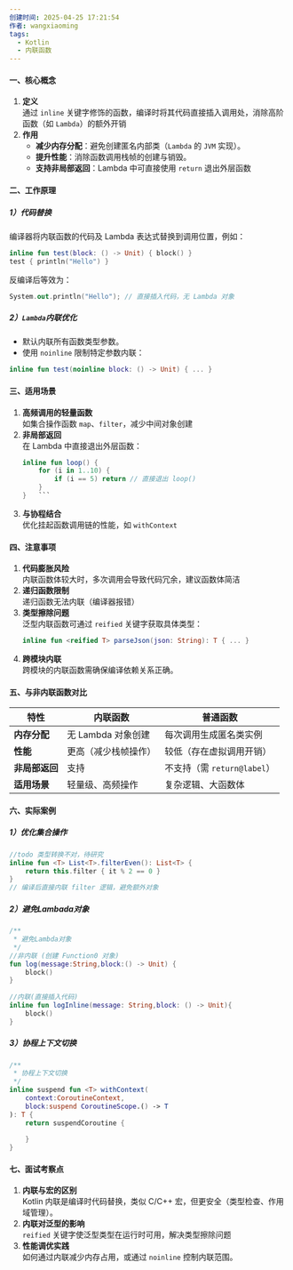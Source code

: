 ```yaml
---
创建时间: 2025-04-25 17:21:54
作者: wangxiaoming
tags:
  - Kotlin
  - 内联函数
---
```

#### 一、核心概念
1. ​**定义**​  
    通过 `inline` 关键字修饰的函数，编译时将其代码直接插入调用处，消除高阶函数（如 `Lambda`）的额外开销
2. ​**作用**​
    - ​**减少内存分配**​：避免创建匿名内部类（`Lambda` 的 `JVM` 实现）。
    - ​**提升性能**​：消除函数调用栈帧的创建与销毁。
    - ​**支持非局部返回**​：Lambda 中可直接使用 `return` 退出外层函数
#### 二、工作原理
##### 1）代码替换
编译器将内联函数的代码及 Lambda 表达式替换到调用位置，例如：
```kotlin
inline fun test(block: () -> Unit) { block() }
test { println("Hello") }
```

反编译后等效为：
```kotlin
System.out.println("Hello"); // 直接插入代码，无 Lambda 对象
```
##### 2）`Lambda`内联优化
- 默认内联所有函数类型参数。
- 使用 `noinline` 限制特定参数内联：
```kotlin
inline fun test(noinline block: () -> Unit) { ... }
```
#### 三、适用场景
1. **高频调用的轻量函数**​  
    如集合操作函数 `map`、`filter`，减少中间对象创建
2. ​**非局部返回**​  
    在 Lambda 中直接退出外层函数：
	```kotlin
	inline fun loop() {
	    for (i in 1..10) {
	        if (i == 5) return // 直接退出 loop()
	    }
	}	```
3. ​**与协程结合**​  
    优化挂起函数调用链的性能，如 `withContext`
#### 四、注意事项
1. ​**代码膨胀风险**​  
    内联函数体较大时，多次调用会导致代码冗余，建议函数体简洁
2. ​**递归函数限制**​  
    递归函数无法内联（编译器报错）
3. ​**类型擦除问题**​  
    泛型内联函数可通过 `reified` 关键字获取具体类型：
	```kotlin
	inline fun <reified T> parseJson(json: String): T { ... }
	```
4. ​**跨模块内联**​  
    跨模块的内联函数需确保编译依赖关系正确。
#### 五、与非内联函数对比
|​**特性**​|​**内联函数**​|​**普通函数**​|
|---|---|---|
|​**内存分配**​|无 Lambda 对象创建|每次调用生成匿名类实例|
|​**性能**​|更高（减少栈帧操作）|较低（存在虚拟调用开销）|
|​**非局部返回**​|支持|不支持（需 `return@label`）|
|​**适用场景**​|轻量级、高频操作|复杂逻辑、大函数体|
#### 六、实际案例
##### 1）优化集合操作
```kotlin
//todo 类型转换不对，待研究
inline fun <T> List<T>.filterEven(): List<T> {
    return this.filter { it % 2 == 0 }
}
// 编译后直接内联 filter 逻辑，避免额外对象
```
##### 2）避免Lambada对象
```kotlin
/**  
 * 避免Lambda对象  
 */  
//非内联 (创建 Function0 对象)  
fun log(message:String,block:() -> Unit) {  
    block()  
}  
  
//内联(直接插入代码)  
inline fun logInline(message: String,block: () -> Unit){  
    block()  
}
```
##### 3）协程上下文切换
```kotlin
/**  
 * 协程上下文切换  
 */  
inline suspend fun <T> withContext(  
    context:CoroutineContext,  
    block:suspend CoroutineScope.() -> T  
): T {  
    return suspendCoroutine {   
          
    }  
}
```
#### 七、面试考察点
1. **内联与宏的区别**​  
    Kotlin 内联是编译时代码替换，类似 C/C++ 宏，但更安全（类型检查、作用域管理）。
2. ​**内联对泛型的影响**​  
    `reified` 关键字使泛型类型在运行时可用，解决类型擦除问题
3. ​**性能调优实践**​  
    如何通过内联减少内存占用，或通过 `noinline` 控制内联范围。